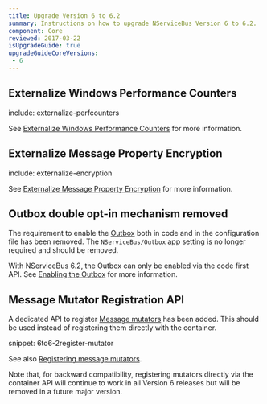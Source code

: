 ```yaml
---
title: Upgrade Version 6 to 6.2
summary: Instructions on how to upgrade NServiceBus Version 6 to 6.2.
component: Core
reviewed: 2017-03-22
isUpgradeGuide: true
upgradeGuideCoreVersions:
 - 6
---
```



## Externalize Windows Performance Counters

include: externalize-perfcounters

See [Externalize Windows Performance Counters](/nservicebus/upgrades/externalize-perfcounters.md) for more information.


## Externalize Message Property Encryption

include: externalize-encryption

See [Externalize Message Property Encryption](externalize-encryption.md) for more information.


## Outbox double opt-in mechanism removed

The requirement to enable the [Outbox](/nservicebus/outbox/) both in code and in the configuration file has been removed. The `NServiceBus/Outbox` app setting is no longer required and should be removed. 

With NServiceBus 6.2, the Outbox can only be enabled via the code first API. See [Enabling the Outbox](/nservicebus/outbox/#enabling-the-outbox) for more information.


## Message Mutator Registration API

A dedicated API to register [Message mutators](/nservicebus/pipeline/message-mutators.md) has been added. This should be used instead of registering them directly with the container.

snippet: 6to6-2register-mutator

See also [Registering message mutators](/nservicebus/pipeline/message-mutators.md#registering-a-mutator).

Note that, for backward compatibility, registering mutators directly via the container API will continue to work in all Version 6 releases but will be removed in a future major version.